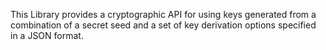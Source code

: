This Library provides a cryptographic API for using keys generated from
a combination of a secret seed and a set of key derivation options specified
in a JSON format.

